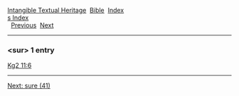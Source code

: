 [Intangible Textual Heritage](../../index)  [Bible](../index) 
[Index](index)   
[s Index](_s_)  
  [Previous](c11150)  [Next](c11152) 

------------------------------------------------------------------------

### &lt;sur&gt; 1 entry

[Kg2 11:6](../kjv/kg2011.htm#006)  

------------------------------------------------------------------------

[Next: sure (41)](c11152)
